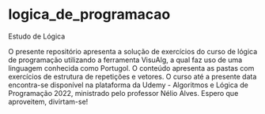 # logica_de_programacao
Estudo de Lógica

O presente repositório apresenta a solução de exercícios do curso de lógica de programação utilizando a ferramenta VisuAlg, a qual faz uso de uma linguagem conhecida como Portugol.
O conteúdo apresenta as pastas com exercícios de estrutura de repetições e vetores.
O curso até a presente data encontra-se disponível na plataforma da Udemy - Algoritmos e Lógica de Programação 2022, ministrado pelo professor Nélio Alves.
Espero que aproveitem, divirtam-se!
